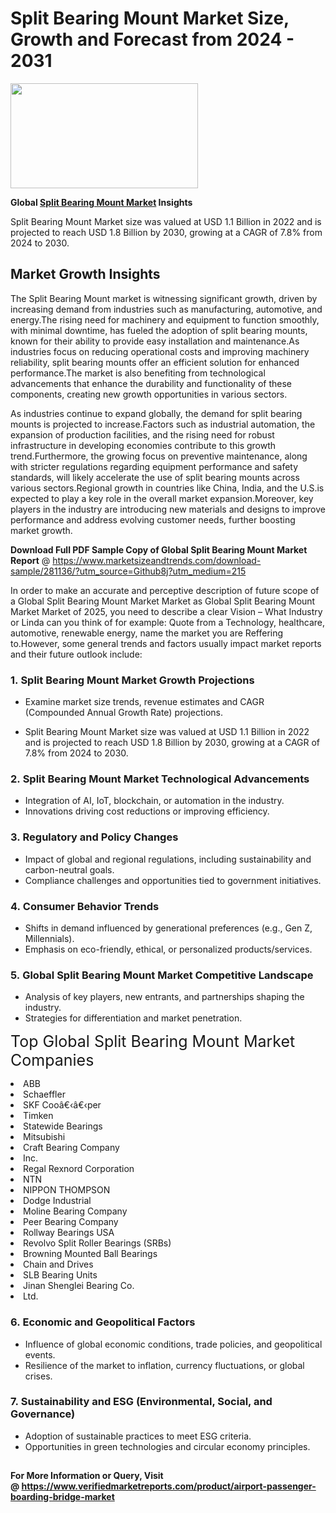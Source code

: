 <H1>Split Bearing Mount Market Size, Growth and Forecast from 2024 - 2031</H1><img class="aligncenter size-medium wp-image-584254" src="https://thirdeyenews.in/wp-content/uploads/2024/09/Global-Market-Research-300x168.jpeg" alt="" width="300" height="168" /><p><strong>Global&nbsp;<a href="https://www.marketsizeandtrends.com/download-sample/281136/?utm_source=Github8j?utm_medium=215">Split Bearing Mount Market</a> Insights</strong></p><p>Split Bearing Mount Market size was valued at USD 1.1 Billion in 2022 and is projected to reach USD 1.8 Billion by 2030, growing at a CAGR of 7.8% from 2024 to 2030.</p><p><h2>Market Growth Insights</h2> <p>The Split Bearing Mount market is witnessing significant growth, driven by increasing demand from industries such as manufacturing, automotive, and energy.The rising need for machinery and equipment to function smoothly, with minimal downtime, has fueled the adoption of split bearing mounts, known for their ability to provide easy installation and maintenance.As industries focus on reducing operational costs and improving machinery reliability, split bearing mounts offer an efficient solution for enhanced performance.The market is also benefiting from technological advancements that enhance the durability and functionality of these components, creating new growth opportunities in various sectors.</p> <p>As industries continue to expand globally, the demand for split bearing mounts is projected to increase.Factors such as industrial automation, the expansion of production facilities, and the rising need for robust infrastructure in developing economies contribute to this growth trend.Furthermore, the growing focus on preventive maintenance, along with stricter regulations regarding equipment performance and safety standards, will likely accelerate the use of split bearing mounts across various sectors.Regional growth in countries like China, India, and the U.S.is expected to play a key role in the overall market expansion.Moreover, key players in the industry are introducing new materials and designs to improve performance and address evolving customer needs, further boosting market growth.</p> <p><span class=""><strong>Download Full PDF Sample Copy of Global Split Bearing Mount Market Report</strong> @ <a href="https://www.marketsizeandtrends.com/download-sample/281136/?utm_source=Github8j?utm_medium=215" target="_blank">https://www.marketsizeandtrends.com/download-sample/281136/?utm_source=Github8j?utm_medium=215</a></span></p><p>In order to make an accurate and perceptive description of future scope of a Global&nbsp;Split Bearing Mount Market Market as Global&nbsp;Split Bearing Mount Market Market of 2025, you need to describe a clear Vision &ndash; What Industry or Linda can you think of for example: Quote from a Technology, healthcare, automotive, renewable energy, name the market you are Reffering to.However, some general trends and factors usually impact market reports and their future outlook include:</p><h3>1.&nbsp;<strong>Split Bearing Mount Market Growth Projections</strong></h3><ul><li>Examine market size trends, revenue estimates and CAGR (Compounded Annual Growth Rate) projections.</li><li><p>Split Bearing Mount Market size was valued at USD 1.1 Billion in 2022 and is projected to reach USD 1.8 Billion by 2030, growing at a CAGR of 7.8% from 2024 to 2030.</p></li></ul><h3>2.&nbsp;<strong>Split Bearing Mount Market Technological Advancements</strong></h3><ul><li>Integration of AI, IoT, blockchain, or automation in the industry.</li><li>Innovations driving cost reductions or improving efficiency.</li></ul><h3>3.&nbsp;<strong>Regulatory and Policy Changes</strong></h3><ul><li>Impact of global and regional regulations, including sustainability and carbon-neutral goals.</li><li>Compliance challenges and opportunities tied to government initiatives.</li></ul><h3>4.&nbsp;<strong>Consumer Behavior Trends</strong></h3><ul><li>Shifts in demand influenced by generational preferences (e.g., Gen Z, Millennials).</li><li>Emphasis on eco-friendly, ethical, or personalized products/services.</li></ul><h3>5.&nbsp;<strong>Global Split Bearing Mount Market Competitive Landscape</strong></h3><ul><li>Analysis of key players, new entrants, and partnerships shaping the industry.</li><li>Strategies for differentiation and market penetration.</li></ul><p data-pm-slice="1 1 []"><span style="color: inherit; font-family: inherit; font-size: 25px;">Top Global Split Bearing Mount Market Companies</span></p><div class="" data-test-id=""><p><li>ABB</li><li> Schaeffler</li><li> SKF Cooâ€‹â€‹per</li><li> Timken</li><li> Statewide Bearings</li><li> Mitsubishi</li><li> Craft Bearing Company</li><li> Inc.</li><li> Regal Rexnord Corporation</li><li> NTN</li><li> NIPPON THOMPSON</li><li> Dodge Industrial</li><li> Moline Bearing Company</li><li> Peer Bearing Company</li><li> Rollway Bearings USA</li><li> Revolvo Split Roller Bearings (SRBs)</li><li> Browning Mounted Ball Bearings</li><li> Chain and Drives</li><li> SLB Bearing Units</li><li> Jinan Shenglei Bearing Co.</li><li> Ltd.</li></p></div><h3>6.&nbsp;<strong>Economic and Geopolitical Factors</strong></h3><ul><li>Influence of global economic conditions, trade policies, and geopolitical events.</li><li>Resilience of the market to inflation, currency fluctuations, or global crises.</li></ul><h3>7.&nbsp;<strong>Sustainability and ESG (Environmental, Social, and Governance)</strong></h3><ul><li>Adoption of sustainable practices to meet ESG criteria.</li><li>Opportunities in green technologies and circular economy principles.</li></ul><h2><strong style="font-size: 14px;">For More Information or Query, Visit @&nbsp;</strong><a style="background-color: #ffffff; font-size: 14px;" href="https://www.marketsizeandtrends.com/report/split-bearing-mount-market/" target="_blank">https://www.verifiedmarketreports.com/product/airport-passenger-boarding-bridge-market</a></h2>